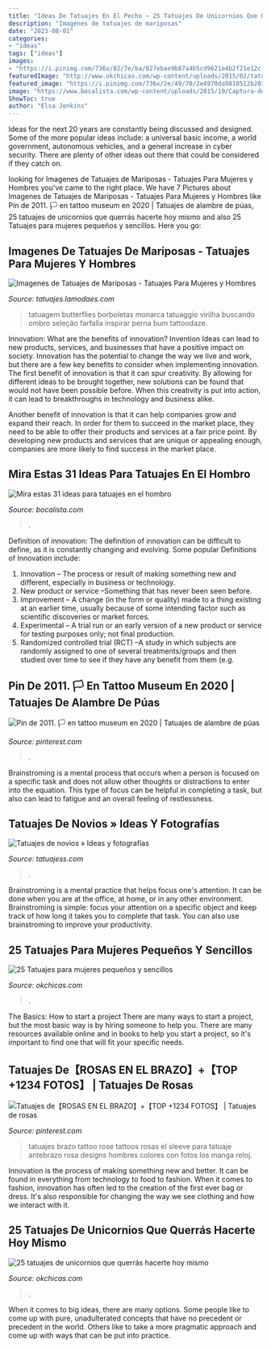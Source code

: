 ```yaml
---
title: "Ideas De Tatuajes En El Pecho ~ 25 Tatuajes De Unicornios Que Querrás Hacerte Hoy Mismo"
description: "Imagenes de tatuajes de mariposas"
date: "2023-08-01"
categories:
- "ideas"
tags: ["ideas"]
images:
- "https://i.pinimg.com/736x/82/7e/ba/827ebae9b87a4b5cd9621e4b2f21e12c.jpg"
featuredImage: "http://www.okchicas.com/wp-content/uploads/2015/02/tatuajes-lindos-para-mujeres-3.png"
featured_image: "https://i.pinimg.com/736x/2e/49/70/2e4970da9810512b2035f4b7c1f8285d.jpg"
image: "https://www.bocalista.com/wp-content/uploads/2015/10/Captura-de-pantalla-2015-10-30-a-las-0.00.28.jpg"
ShowToc: true
author: "Elsa Jenkins"
---
```



Ideas for the next 20 years are constantly being discussed and designed. Some of the more popular ideas include: a universal basic income, a world government, autonomous vehicles, and a general increase in cyber security. There are plenty of other ideas out there that could be considered if they catch on.

	

		
looking for Imagenes de Tatuajes de Mariposas - Tatuajes Para Mujeres y Hombres you've came to the right place. We have 7 Pictures about Imagenes de Tatuajes de Mariposas - Tatuajes Para Mujeres y Hombres like Pin de 2011. 🏳️ en tattoo museum en 2020 | Tatuajes de alambre de púas, 25 tatuajes de unicornios que querrás hacerte hoy mismo and also 25 Tatuajes para mujeres pequeños y sencillos. Here you go:
		
    
## Imagenes De Tatuajes De Mariposas - Tatuajes Para Mujeres Y Hombres

<img loading=lazy src="http://tatuajes.lamodaes.com/wp-content/uploads/2017/01/imagenes-de-tatuajes-de-mariposas-21.jpg" onerror="this.onerror=null;this.src='https://tse2.mm.bing.net/th?id=OIP.RE0UIerWPf2F74XceS7LOAAAAA&amp;pid=15.1';" alt="Imagenes de Tatuajes de Mariposas - Tatuajes Para Mujeres y Hombres">

_Source: tatuajes.lamodaes.com_

>tatuagem butterflies borboletas monarca tatuaggio virilha buscando ombro seleção farfalla inspirar perna bum tattoodaze. 

	

Innovation: What are the benefits of innovation?
Invention Ideas can lead to new products, services, and businesses that have a positive impact on society. Innovation has the potential to change the way we live and work, but there are a few key benefits to consider when implementing innovation. 
The first benefit of innovation is that it can spur creativity. By allowing for different ideas to be brought together, new solutions can be found that would not have been possible before. When this creativity is put into action, it can lead to breakthroughs in technology and business alike. 

Another benefit of innovation is that it can help companies grow and expand their reach. In order for them to succeed in the market place, they need to be able to offer their products and services at a fair price point. By developing new products and services that are unique or appealing enough, companies are more likely to find success in the market place.

    
## Mira Estas 31 Ideas Para Tatuajes En El Hombro

<img loading=lazy src="https://www.bocalista.com/wp-content/uploads/2015/10/Captura-de-pantalla-2015-10-30-a-las-0.00.28.jpg" onerror="this.onerror=null;this.src='https://tse3.mm.bing.net/th?id=OIP.ewibmCiqbb05b08Bb0-PjAHaHc&amp;pid=15.1';" alt="Mira estas 31 ideas para tatuajes en el hombro">

_Source: bocalista.com_

>. 

	

Definition of innovation:
The definition of innovation can be difficult to define, as it is constantly changing and evolving. Some popular Definitions of Innovation include:
1. Innovation – The process or result of making something new and different, especially in business or technology.
2. New product or service –Something that has never been seen before.
3. Improvement – A change (in the form or quality) made to a thing existing at an earlier time, usually because of some intending factor such as scientific discoveries or market forces.
4. Experimental – A trial run or an early version of a new product or service for testing purposes only; not final production. 
5. Randomized controlled trial (RCT) –A study in which subjects are randomly assigned to one of several treatments/groups and then studied over time to see if they have any benefit from them (e.g.

    
## Pin De 2011. 🏳️ En Tattoo Museum En 2020 | Tatuajes De Alambre De Púas

<img loading=lazy src="https://i.pinimg.com/736x/2e/49/70/2e4970da9810512b2035f4b7c1f8285d.jpg" onerror="this.onerror=null;this.src='https://tse1.mm.bing.net/th?id=OIP.cw_Nu2rDatdYuoooXT8d-gHaK6&amp;pid=15.1';" alt="Pin de 2011. 🏳️ en tattoo museum en 2020 | Tatuajes de alambre de púas">

_Source: pinterest.com_

>. 

	

Brainstroming is a mental process that occurs when a person is focused on a specific task and does not allow other thoughts or distractions to enter into the equation. This type of focus can be helpful in completing a task, but also can lead to fatigue and an overall feeling of restlessness.

    
## Tatuajes De Novios » Ideas Y Fotografías

<img loading=lazy src="https://tatuajess.com/wp-content/uploads/2016/10/Tatuajes-de-novios-4.jpg" onerror="this.onerror=null;this.src='https://tse2.mm.bing.net/th?id=OIP.0_fK9oCBg5X8l6xoyWqmjgHaJ9&amp;pid=15.1';" alt="Tatuajes de novios » Ideas y fotografías">

_Source: tatuajess.com_

>. 

	

Brainstroming is a mental practice that helps focus one's attention. It can be done when you are at the office, at home, or in any other environment. Brainstroming is simple: focus your attention on a specific object and keep track of how long it takes you to complete that task. You can also use brainstroming to improve your productivity.

    
## 25 Tatuajes Para Mujeres Pequeños Y Sencillos

<img loading=lazy src="http://www.okchicas.com/wp-content/uploads/2015/02/tatuajes-lindos-para-mujeres-3.png" onerror="this.onerror=null;this.src='https://tse1.mm.bing.net/th?id=OIP.B1cYSRY6WtbWRsqDe-gDsgHaHa&amp;pid=15.1';" alt="25 Tatuajes para mujeres pequeños y sencillos">

_Source: okchicas.com_

>. 

	

The Basics: How to start a project
There are many ways to start a project, but the most basic way is by hiring someone to help you. There are many resources available online and in books to help you start a project, so it's important to find one that will fit your specific needs.

    
## Tatuajes De【ROSAS EN EL BRAZO】+【TOP +1234 FOTOS】 | Tatuajes De Rosas

<img loading=lazy src="https://i.pinimg.com/736x/82/7e/ba/827ebae9b87a4b5cd9621e4b2f21e12c.jpg" onerror="this.onerror=null;this.src='https://tse1.mm.bing.net/th?id=OIP.fNVDezyjAxfNfFp_Hw9vRgHaNK&amp;pid=15.1';" alt="Tatuajes de【ROSAS EN EL BRAZO】+【TOP +1234 FOTOS】 | Tatuajes de rosas">

_Source: pinterest.com_

>tatuajes brazo tattoo rose tattoos rosas el sleeve para tatuaje antebrazo rosa designs hombres colores con fotos los manga reloj. 

	

Innovation is the process of making something new and better. It can be found in everything from technology to food to fashion. When it comes to fashion, innovation has often led to the creation of the first ever bag or dress. It's also responsible for changing the way we see clothing and how we interact with it.

    
## 25 Tatuajes De Unicornios Que Querrás Hacerte Hoy Mismo

<img loading=lazy src="https://www.okchicas.com/wp-content/uploads/2016/09/25-tatuajes-de-unicornios-que-querrás-hacerte-hoy-mismo-21-700x700.jpg" onerror="this.onerror=null;this.src='https://tse4.mm.bing.net/th?id=OIP.nMSnL4JxAAcv3jEzQ2Ng7AHaHa&amp;pid=15.1';" alt="25 tatuajes de unicornios que querrás hacerte hoy mismo">

_Source: okchicas.com_

>. 

	

When it comes to big ideas, there are many options. Some people like to come up with pure, unadulterated concepts that have no precedent or precedent in the world. Others like to take a more pragmatic approach and come up with ways that can be put into practice. 

